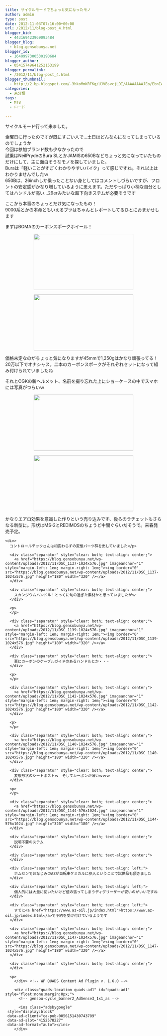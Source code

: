 ```yaml
---
title: サイクルモードでちょっと気になったモノ
author: admin
type: post
date: 2012-11-03T07:16:00+00:00
url: /2012/11/blog-post_4.html
blogger_bid:
  - 443169423969093484
blogger_blog:
  - blog.gensobunya.net
blogger_id:
  - 1640997300530190684
blogger_author:
  - 05415749641252153199
blogger_permalink:
  - /2012/11/blog-post_4.html
blogger_thumbnail:
  - http://2.bp.blogspot.com/-3hkoMmKRFKg/UJVBsvcjLDI/AAAAAAAAJEo/EbnIAu6PSjo/s1600/DSC_1128.JPG
categories:
  - 未分類
tags:
  - MTB
  - ロード

---
```

サイクルモード行って来ました。

<div>
  金曜日に行ったのですが既にすごい人で…土日はどんなんになってしまっているのでしょうか
</div>

<div>
</div>

<div>
  今回は参加ブランド数も少なかったので<br /> 試乗はNeilPrydeのBura SLとかJAMISの650Bなどちょっと気になっていたものだけにして、主に面白そうなモノを探していました。
</div>

<div>
  Buraは「軽いことがすごくわかりやすいバイク」って感じですね。それ以上はわかりませんでしたｗ<br /> 650Bは、26inchしか乗ったことない身としてはコメントしづらいですが、フロントの安定感がかなり増しているように思えます。ただやっぱり小柄な自分としてはハンドルが高い…29erみたいな超下向きステムが必要そうです</p> 
  
  <p>
    ここから本番のちょっとだけ気になったもの！<br /> 9000系とかの本命ともいえるブツはちゃんとレポートしてるひとにおまかせします
  </p>
  
  <p>
    まずはBOMAのカーボンスポークホイール！
  </p>
  
  <div class="separator" style="clear: both; text-align: center;">
    <a href="https://blog.gensobunya.net/wp-content/uploads/2012/11/DSC_1128-1024x576.jpg" imageanchor="1" style="margin-left: 1em; margin-right: 1em;"><img border="0" src="https://blog.gensobunya.net/wp-content/uploads/2012/11/DSC_1128-1024x576.jpg" height="180" width="320" /></a>
  </div>
  
  <p>
  </p>
  
  <div class="separator" style="clear: both; text-align: center;">
    <a href="https://blog.gensobunya.net/wp-content/uploads/2012/11/DSC_1131-1024x576.jpg" imageanchor="1" style="margin-left: 1em; margin-right: 1em;"><img border="0" src="https://blog.gensobunya.net/wp-content/uploads/2012/11/DSC_1131-1024x576.jpg" height="180" width="320" /></a>
  </div>
  
  <p>
    価格未定なのがちょっと気になりますが45mmで1,250gはかなり頑張ってる！<br /> 20万以下でオナシャス。二本のカーボンスポークがそれぞれセットになって組み付けられていましたね
  </p>
  
  <p>
    それとOGKの新ヘルメット、名前を撮り忘れた上にショーケースの中でスマホには写真がつらいｗ
  </p>
  
  <div class="separator" style="clear: both; text-align: center;">
    <a href="https://blog.gensobunya.net/wp-content/uploads/2012/11/DSC_1135-1024x576.jpg" imageanchor="1" style="margin-left: 1em; margin-right: 1em;"><img border="0" src="https://blog.gensobunya.net/wp-content/uploads/2012/11/DSC_1135-1024x576.jpg" height="180" width="320" /></a>
  </div>
  
  <p>
  </p>
  
  <div class="separator" style="clear: both; text-align: center;">
    <a href="https://blog.gensobunya.net/wp-content/uploads/2012/11/DSC_1136-1024x576.jpg" imageanchor="1" style="margin-left: 1em; margin-right: 1em;"><img border="0" src="https://blog.gensobunya.net/wp-content/uploads/2012/11/DSC_1136-1024x576.jpg" height="180" width="320" /></a>
  </div>
  
  <p>
    かなりエアロ効果を意識した作りという売り込みです、後ろのラチェットもさらなる新型に。形状はMS-2とREDIMOSのちょうど中間ぐらいだそうで。来春発売予定。
  </p>
  
  <p>
    </div> 
    
    <div>
      コントロールテックさんは相変わらずの変態パーツ群を出していました</p> 
      
      <div class="separator" style="clear: both; text-align: center;">
        <a href="https://blog.gensobunya.net/wp-content/uploads/2012/11/DSC_1137-1024x576.jpg" imageanchor="1" style="margin-left: 1em; margin-right: 1em;"><img border="0" src="https://blog.gensobunya.net/wp-content/uploads/2012/11/DSC_1137-1024x576.jpg" height="180" width="320" /></a>
      </div>
      
      <div class="separator" style="clear: both; text-align: center;">
        スカンジウムハンドル！とっくに旬の過ぎた素材かと思っていましたがｗ
      </div>
      
      <p>
      </p>
      
      <div class="separator" style="clear: both; text-align: center;">
        <a href="https://blog.gensobunya.net/wp-content/uploads/2012/11/DSC_1139-1024x576.jpg" imageanchor="1" style="margin-left: 1em; margin-right: 1em;"><img border="0" src="https://blog.gensobunya.net/wp-content/uploads/2012/11/DSC_1139-1024x576.jpg" height="180" width="320" /></a>
      </div>
      
      <div class="separator" style="clear: both; text-align: center;">
        裏にカーボンのケーブルガイドのあるハンドルとか・・・
      </div>
      
      <p>
      </p>
      
      <div class="separator" style="clear: both; text-align: center;">
        <a href="https://blog.gensobunya.net/wp-content/uploads/2012/11/DSC_1142-1024x576.jpg" imageanchor="1" style="margin-left: 1em; margin-right: 1em;"><img border="0" src="https://blog.gensobunya.net/wp-content/uploads/2012/11/DSC_1142-1024x576.jpg" height="180" width="320" /></a>
      </div>
      
      <p>
      </p>
      
      <div class="separator" style="clear: both; text-align: center;">
        <a href="https://blog.gensobunya.net/wp-content/uploads/2012/11/DSC_1140-1024x576.jpg" imageanchor="1" style="margin-left: 1em; margin-right: 1em;"><img border="0" src="https://blog.gensobunya.net/wp-content/uploads/2012/11/DSC_1140-1024x576.jpg" height="180" width="320" /></a>
      </div>
      
      <div class="separator" style="clear: both; text-align: center;">
        変態形状のシートポストｗ　そしてカーボンが薄いｗｗｗ
      </div>
      
      <p>
      </p>
      
      <div class="separator" style="clear: both; text-align: center;">
        <a href="https://blog.gensobunya.net/wp-content/uploads/2012/11/DSC_1144-576x1024.jpg" imageanchor="1" style="margin-left: 1em; margin-right: 1em;"><img border="0" src="https://blog.gensobunya.net/wp-content/uploads/2012/11/DSC_1144-576x1024.jpg" height="320" width="180" /></a>
      </div>
      
      <div class="separator" style="clear: both; text-align: center;">
        説明不要のステム
      </div>
      
      <div class="separator" style="clear: both; text-align: center;">
      </div>
      
      <div class="separator" style="clear: both; text-align: left;">
        ホムセンでおなじみのAZが自転車ケミカルに参入ということで試供品も頂きました
      </div>
      
      <div class="separator" style="clear: both; text-align: left;">
        個人的には大量に使いたいけど値の張ってしまうディグリーザーが安いのがいいですね
      </div>
      
      <div class="separator" style="clear: both; text-align: left;">
        すでに<a href="https://www.az-oil.jp/index.html">https://www.az-oil.jp/index.html</a>で予約を受け付けているようです
      </div>
      
      <div class="separator" style="clear: both; text-align: center;">
        <a href="https://blog.gensobunya.net/wp-content/uploads/2012/11/DSC_1147-1024x576.jpg" imageanchor="1" style="margin-left: 1em; margin-right: 1em;"><img border="0" src="https://blog.gensobunya.net/wp-content/uploads/2012/11/DSC_1147-1024x576.jpg" height="180" width="320" /></a>
      </div>
      
      <div class="separator" style="clear: both; text-align: center;">
      </div>
      
      <p>
        </div> <!-- WP QUADS Content Ad Plugin v. 1.6.0 -->
        
        <div class="quads-location quads-ad1" id="quads-ad1" style="float:none;margin:0px;">
          <!-- gensou-cycle_banner2_AdSense3_1x1_as -->
          
          <ins class="adsbygoogle"
     style="display:block"
     data-ad-client="ca-pub-0056151430743709"
     data-ad-slot="4152578227"
     data-ad-format="auto"></ins>
        </div>